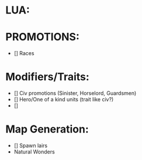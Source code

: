 # LUA:



# PROMOTIONS:
- [] Races

# Modifiers/Traits:
- [] Civ promotions (Sinister, Horselord, Guardsmen)
- [] Hero/One of a kind units (trait like civ?)
- [] 

# Map Generation:
- [] Spawn lairs
- Natural Wonders